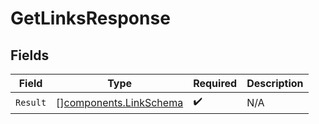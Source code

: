 # GetLinksResponse


## Fields

| Field                                                            | Type                                                             | Required                                                         | Description                                                      |
| ---------------------------------------------------------------- | ---------------------------------------------------------------- | ---------------------------------------------------------------- | ---------------------------------------------------------------- |
| `Result`                                                         | [][components.LinkSchema](../../models/components/linkschema.md) | :heavy_check_mark:                                               | N/A                                                              |